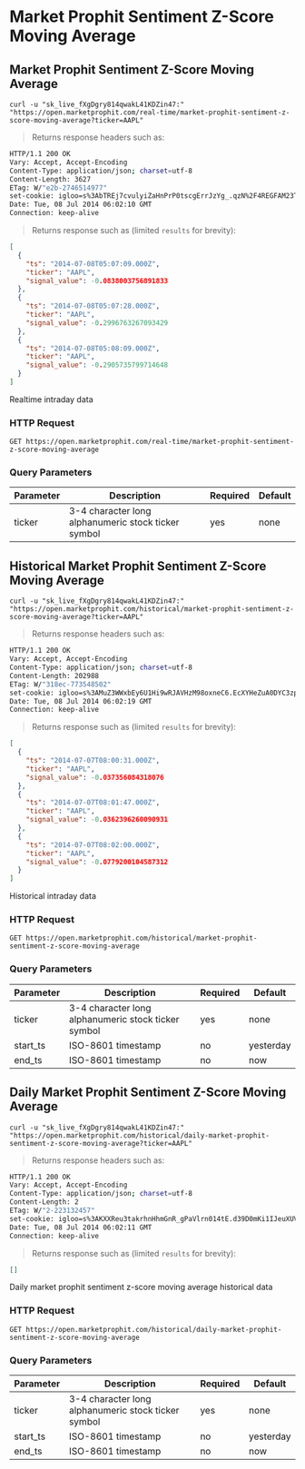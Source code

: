 
# Market Prophit Sentiment Z-Score Moving Average


## Market Prophit Sentiment Z-Score Moving Average

```shell
curl -u "sk_live_fXgDgry814qwakL41KDZin47:" "https://open.marketprophit.com/real-time/market-prophit-sentiment-z-score-moving-average?ticker=AAPL"
```

> Returns response headers such as:

```bash
HTTP/1.1 200 OK
Vary: Accept, Accept-Encoding
Content-Type: application/json; charset=utf-8
Content-Length: 3627
ETag: W/"e2b-2746514977"
set-cookie: igloo=s%3AbTREj7cvulyiZaHnPrP0tscgErrJzYg_.qzN%2F4REGFAM23TTio4FEX%2BA%2B8ejgBjsAejE7tjUr3J4; Path=/; Expires=Wed, 09 Jul 2014 06:02:08 GMT; HttpOnly
Date: Tue, 08 Jul 2014 06:02:10 GMT
Connection: keep-alive


```

> Returns response such as (limited `results` for brevity):

```json
[
  {
    "ts": "2014-07-08T05:07:09.000Z",
    "ticker": "AAPL",
    "signal_value": -0.0838003756891833
  },
  {
    "ts": "2014-07-08T05:07:28.000Z",
    "ticker": "AAPL",
    "signal_value": -0.2996763267093429
  },
  {
    "ts": "2014-07-08T05:08:09.000Z",
    "ticker": "AAPL",
    "signal_value": -0.2905735799714648
  }
]
```

Realtime intraday data

### HTTP Request

`GET https://open.marketprophit.com/real-time/market-prophit-sentiment-z-score-moving-average`

### Query Parameters

Parameter | Description | Required | Default
--------- | ----------- | -------- | -------
ticker | 3-4 character long alphanumeric stock ticker symbol | yes | none



## Historical Market Prophit Sentiment Z-Score Moving Average

```shell
curl -u "sk_live_fXgDgry814qwakL41KDZin47:" "https://open.marketprophit.com/historical/market-prophit-sentiment-z-score-moving-average?ticker=AAPL"
```

> Returns response headers such as:

```bash
HTTP/1.1 200 OK
Vary: Accept, Accept-Encoding
Content-Type: application/json; charset=utf-8
Content-Length: 202988
ETag: W/"318ec-773548502"
set-cookie: igloo=s%3AMuZ3WWxbEy6U1Hi9wRJAVHzM98oxneC6.EcXYHeZuA0DYC3zpnX2knGUkVYYSA0SxJzyEqL%2Fx4yw; Path=/; Expires=Wed, 09 Jul 2014 06:02:08 GMT; HttpOnly
Date: Tue, 08 Jul 2014 06:02:19 GMT
Connection: keep-alive


```

> Returns response such as (limited `results` for brevity):

```json
[
  {
    "ts": "2014-07-07T08:00:31.000Z",
    "ticker": "AAPL",
    "signal_value": -0.037356084318076
  },
  {
    "ts": "2014-07-07T08:01:47.000Z",
    "ticker": "AAPL",
    "signal_value": -0.0362396260090931
  },
  {
    "ts": "2014-07-07T08:02:00.000Z",
    "ticker": "AAPL",
    "signal_value": -0.0779200104587312
  }
]
```

Historical intraday data

### HTTP Request

`GET https://open.marketprophit.com/historical/market-prophit-sentiment-z-score-moving-average`

### Query Parameters

Parameter | Description | Required | Default
--------- | ----------- | -------- | -------
ticker | 3-4 character long alphanumeric stock ticker symbol | yes | none
start_ts | ISO-8601 timestamp | no | yesterday
end_ts | ISO-8601 timestamp | no | now


## Daily Market Prophit Sentiment Z-Score Moving Average

```shell
curl -u "sk_live_fXgDgry814qwakL41KDZin47:" "https://open.marketprophit.com/historical/daily-market-prophit-sentiment-z-score-moving-average?ticker=AAPL"
```

> Returns response headers such as:

```bash
HTTP/1.1 200 OK
Vary: Accept, Accept-Encoding
Content-Type: application/json; charset=utf-8
Content-Length: 2
ETag: W/"2-223132457"
set-cookie: igloo=s%3AKXXReu3takrhnHhmGnR_gPaVlrn014tE.d39D0mKi1IJeuXUV4BfK%2BintdOpl5jnzDFJNnGNPu9I; Path=/; Expires=Wed, 09 Jul 2014 06:02:08 GMT; HttpOnly
Date: Tue, 08 Jul 2014 06:02:11 GMT
Connection: keep-alive


```

> Returns response such as (limited `results` for brevity):

```json
[]
```

Daily market prophit sentiment z-score moving average historical data

### HTTP Request

`GET https://open.marketprophit.com/historical/daily-market-prophit-sentiment-z-score-moving-average`

### Query Parameters

Parameter | Description | Required | Default
--------- | ----------- | -------- | -------
ticker | 3-4 character long alphanumeric stock ticker symbol | yes | none
start_ts | ISO-8601 timestamp | no | yesterday
end_ts | ISO-8601 timestamp | no | now

